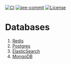 [![CI](https://github.com/Romanow/databases/actions/workflows/main.yml/badge.svg?branch=master)](https://github.com/Romanow/databases/actions/workflows/main.yml)
[![pre-commit](https://img.shields.io/badge/pre--commit-enabled-brightgreen?logo=pre-commit)](https://github.com/pre-commit/pre-commit)
[![License](https://img.shields.io/github/license/Romanow/databases)](https://github.com/Romanow/databases/blob/master/LICENSE)

# Databases

1. [Redis](redis/README.md)
2. [Postgres](postgres/README.md)
3. [ElasticSearch](elasticsearch/README.md)
4. [MongoDB](mongo/README.md)

